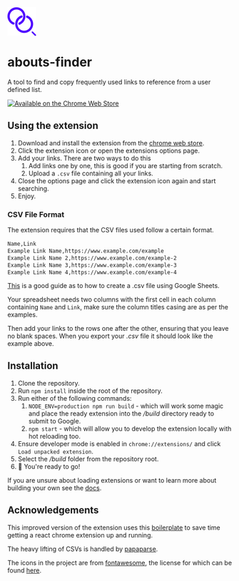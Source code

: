 <img src="src/assets/img/icon128.png" width="64"/>

# abouts-finder
A tool to find and copy frequently used links to reference from a user defined list.

[![Available on the Chrome Web Store](https://storage.googleapis.com/web-dev-uploads/image/WlD8wC6g8khYWPJUsQceQkhXSlv1/tbyBjqi7Zu733AAKA5n4.png)](https://chrome.google.com/webstore/detail/all-abouts-finder/kmnoffbmeiphfoaiopaecbmncibcpncf)

## Using the extension
1. Download and install the extension from the [chrome web store](https://chrome.google.com/webstore/detail/all-abouts-finder/kmnoffbmeiphfoaiopaecbmncibcpncf).
2. Click the extension icon or open the extensions options page.
3. Add your links. There are two ways to do this
   1. Add links one by one, this is good if you are starting from scratch.
   2. Upload a `.csv` file containing all your links.
4. Close the options page and click the extension icon again and start searching.
5. Enjoy.

### CSV File Format
The extension requires that the CSV files used follow a certain format.

```
Name,Link
Example Link Name,https://www.example.com/example
Example Link Name 2,https://www.example.com/example-2
Example Link Name 3,https://www.example.com/example-3
Example Link Name 4,https://www.example.com/example-4
```

[This](https://www.solveyourtech.com/save-csv-google-sheets/) is a good guide as to how to create a .csv file using Google Sheets.

Your spreadsheet needs two columns with the first cell in each column containing `Name` and `Link`, make sure the column titles casing are as per the examples.

Then add your links to the rows one after the other, ensuring that you leave no blank spaces. When you export your *.csv* file it should look like the example above.

## Installation
1. Clone the repository.
2. Run `npm install` inside the root of the repository.
3. Run either of the following commands:
   1. `NODE_ENV=production npm run build` - which will work some magic and place the ready extension into the */build* directory ready to submit to Google.
   2. `npm start` - which will allow you to develop the extension locally with hot reloading too.
4. Ensure developer mode is enabled in `chrome://extensions/` and click  `Load unpacked extension`.
5. Select the */build* folder from the repository root.
6. 🎉 You're ready to go!

If you are unsure about loading extensions or want to learn more about building your own see the [docs](https://developer.chrome.com/docs/extensions/mv3/getstarted/).

## Acknowledgements
This improved version of the extension uses this [boilerplate](https://github.com/lxieyang/chrome-extension-boilerplate-react) to save time getting a react chrome extension up and running.

The heavy lifting of CSVs is handled by [papaparse](https://www.papaparse.com/).

The icons in the project are from [fontawesome](https://fontawesome.com/), the license for which can be found [here](https://fontawesome.com/license).
